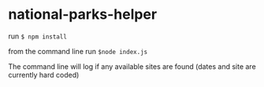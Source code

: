 # national-parks-helper

run `$ npm install`

from the command line run `$node index.js` 

The command line will log if any available sites are found (dates and site are currently hard coded)

